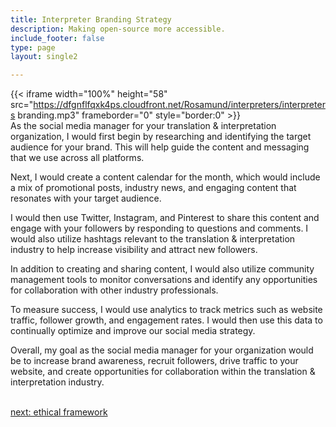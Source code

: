 ```yaml
---
title: Interpreter Branding Strategy
description: Making open-source more accessible.
include_footer: false
type: page
layout: single2 

---
```


{{< iframe width="100%" height="58" src="https://dfgnflfqxk4ps.cloudfront.net/Rosamund/interpreters/interpreters branding.mp3" frameborder="0" style="border:0" >}}<br>
As the social media manager for your translation & interpretation organization, I would first begin by researching and identifying the target audience for your brand. This will help guide the content and messaging that we use across all platforms.

Next, I would create a content calendar for the month, which would include a mix of promotional posts, industry news, and engaging content that resonates with your target audience.

I would then use Twitter, Instagram, and Pinterest to share this content and engage with your followers by responding to questions and comments. I would also utilize hashtags relevant to the translation & interpretation industry to help increase visibility and attract new followers.

In addition to creating and sharing content, I would also utilize community management tools to monitor conversations and identify any opportunities for collaboration with other industry professionals.

To measure success, I would use analytics to track metrics such as website traffic, follower growth, and engagement rates. I would then use this data to continually optimize and improve our social media strategy.

Overall, my goal as the social media manager for your organization would be to increase brand awareness, recruit followers, drive traffic to your website, and create opportunities for collaboration within the translation & interpretation industry.

<br>
<a href="https://workdojos.com/interpreters/ethics">next: ethical framework</a>
</p>